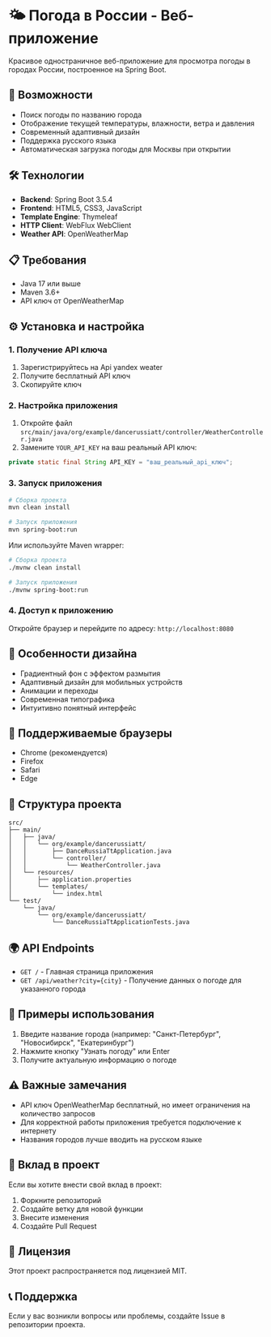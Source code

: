 # 🌤️ Погода в России - Веб-приложение

Красивое одностраничное веб-приложение для просмотра погоды в городах России, построенное на Spring Boot.

## 🚀 Возможности

- Поиск погоды по названию города
- Отображение текущей температуры, влажности, ветра и давления
- Современный адаптивный дизайн
- Поддержка русского языка
- Автоматическая загрузка погоды для Москвы при открытии

## 🛠️ Технологии

- **Backend**: Spring Boot 3.5.4
- **Frontend**: HTML5, CSS3, JavaScript
- **Template Engine**: Thymeleaf
- **HTTP Client**: WebFlux WebClient
- **Weather API**: OpenWeatherMap

## 📋 Требования

- Java 17 или выше
- Maven 3.6+
- API ключ от OpenWeatherMap

## ⚙️ Установка и настройка

### 1. Получение API ключа

1. Зарегистрируйтесь на Api yandex weater
2. Получите бесплатный API ключ
3. Скопируйте ключ

### 2. Настройка приложения

1. Откройте файл `src/main/java/org/example/dancerussiatt/controller/WeatherController.java`
2. Замените `YOUR_API_KEY` на ваш реальный API ключ:

```java
private static final String API_KEY = "ваш_реальный_api_ключ";
```

### 3. Запуск приложения

```bash
# Сборка проекта
mvn clean install

# Запуск приложения
mvn spring-boot:run
```

Или используйте Maven wrapper:

```bash
# Сборка проекта
./mvnw clean install

# Запуск приложения
./mvnw spring-boot:run
```

### 4. Доступ к приложению

Откройте браузер и перейдите по адресу: `http://localhost:8080`

## 🎨 Особенности дизайна

- Градиентный фон с эффектом размытия
- Адаптивный дизайн для мобильных устройств
- Анимации и переходы
- Современная типографика
- Интуитивно понятный интерфейс

## 📱 Поддерживаемые браузеры

- Chrome (рекомендуется)
- Firefox
- Safari
- Edge

## 🔧 Структура проекта

```
src/
├── main/
│   ├── java/
│   │   └── org/example/dancerussiatt/
│   │       ├── DanceRussiaTtApplication.java
│   │       └── controller/
│   │           └── WeatherController.java
│   └── resources/
│       ├── application.properties
│       └── templates/
│           └── index.html
└── test/
    └── java/
        └── org/example/dancerussiatt/
            └── DanceRussiaTtApplicationTests.java
```

## 🌍 API Endpoints

- `GET /` - Главная страница приложения
- `GET /api/weather?city={city}` - Получение данных о погоде для указанного города

## 📝 Примеры использования

1. Введите название города (например: "Санкт-Петербург", "Новосибирск", "Екатеринбург")
2. Нажмите кнопку "Узнать погоду" или Enter
3. Получите актуальную информацию о погоде

## ⚠️ Важные замечания

- API ключ OpenWeatherMap бесплатный, но имеет ограничения на количество запросов
- Для корректной работы приложения требуется подключение к интернету
- Названия городов лучше вводить на русском языке

## 🤝 Вклад в проект

Если вы хотите внести свой вклад в проект:

1. Форкните репозиторий
2. Создайте ветку для новой функции
3. Внесите изменения
4. Создайте Pull Request

## 📄 Лицензия

Этот проект распространяется под лицензией MIT.

## 📞 Поддержка

Если у вас возникли вопросы или проблемы, создайте Issue в репозитории проекта. 
